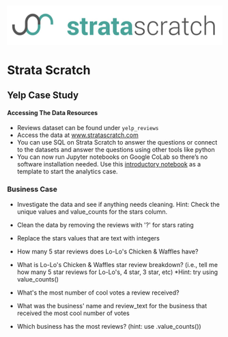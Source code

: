 [![strata scratch](../assets/sslogo.jpg)](https://stratascratch.com)

# Strata Scratch

## Yelp Case Study

#### Accessing The Data Resources
- Reviews dataset can be found under `yelp_reviews`
- Access the data at www.stratascratch.com
- You can use SQL on Strata Scratch to answer the questions or connect to the datasets and answer the questions using other tools like python
- You can now run Jupyter notebooks on Google CoLab so there’s no software installation needed. Use this [introductory notebook](https://colab.research.google.com/drive/1tHxAbgbxM60VUIrVQW508EwB1b3wFk5g) as a template to start the analytics case.


### Business Case

- Investigate the data and see if anything needs cleaning.  Hint: Check the unique values and value_counts for the stars column.

- Clean the data by removing the reviews with '?' for stars rating

- Replace the stars values that are text with integers

- How many 5 star reviews does Lo-Lo's Chicken & Waffles have?

- What is Lo-Lo's Chicken & Waffles star review breakdown? (i.e., tell me how many 5 star reviews for Lo-Lo's, 4 star, 3 star, etc) *Hint: try using value_counts()

- What's the most number of cool votes a review received?

- What was the business' name and review_text for the business that received the most cool number of votes

- Which business has the most reviews? (hint: use .value_counts())
